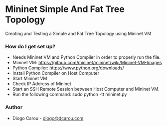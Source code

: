 # Mininet Simple And Fat Tree Topology
Creating and Testing a Simple and Fat Tree Topology using Mininet VM



### How do I get set up? ###

* Needs Mininet VM and Python Compiler in order to properly run the file.
* Mininet VM: https://github.com/mininet/mininet/wiki/Mininet-VM-Images
* Python Compiler: https://www.python.org/downloads/
* Install Python Compiler on Host Computer
* Start Mininet VM
* Check IP Address of Mininet
* Start an SSH Remote Session between Host Computer and Mininet VM.
* Run the following command: sudo python -tt mininet.py

### Author ###

* Diogo Carou - diogo@dcarou.com
